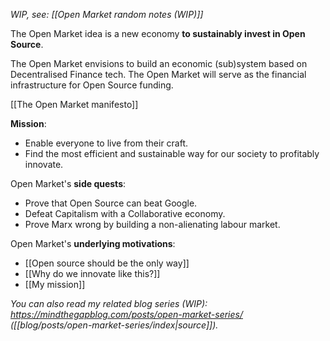 _WIP, see: [[Open Market random notes (WIP)]]_

The Open Market idea is a new economy **to sustainably invest in Open Source**.

The Open Market envisions to build an economic (sub)system based on Decentralised Finance tech. The Open Market will serve as the financial infrastructure for Open Source funding.

[[The Open Market manifesto]]

**Mission**:

- Enable everyone to live from their craft.
- Find the most efficient and sustainable way for our society to profitably innovate.

Open Market's **side quests**:

- Prove that Open Source can beat Google.
- Defeat Capitalism with a Collaborative economy.
- Prove Marx wrong by building a non-alienating labour market.

Open Market's **underlying motivations**:

- [[Open source should be the only way]]
- [[Why do we innovate like this?]]
- [[My mission]]

_You can also read my related blog series (WIP): https://mindthegapblog.com/posts/open-market-series/ ([[blog/posts/open-market-series/index|source]])._
